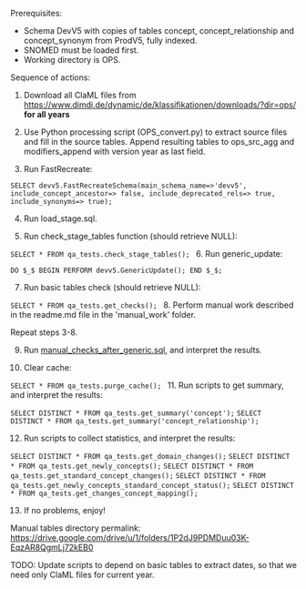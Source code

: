 Prerequisites:
* Schema DevV5 with copies of tables concept, concept_relationship and concept_synonym from ProdV5, fully indexed.
* SNOMED must be loaded first. 
* Working directory is OPS.

Sequence of actions:

1. Download all ClaML files from https://www.dimdi.de/dynamic/de/klassifikationen/downloads/?dir=ops/ **for all years**

2. Use Python processing script (OPS_convert.py) to extract source files and fill in the source tables. 
Append resulting tables to ops_src_agg and modifiers_append with version year as last field.

3. Run FastRecreate:

`SELECT devv5.FastRecreateSchema(main_schema_name=>'devv5', include_concept_ancestor=> false,
                                include_deprecated_rels=> true, include_synonyms=> true);`
				
4. Run load_stage.sql.

5. Run check_stage_tables function (should retrieve NULL):

`SELECT * FROM qa_tests.check_stage_tables();
`
6. Run generic_update:

`DO $_$
BEGIN
	PERFORM devv5.GenericUpdate();
END $_$;`

7. Run basic tables check (should retrieve NULL):

`SELECT * FROM qa_tests.get_checks();
`
8. Perform manual work described in the readme.md file in the 'manual_work' folder.

Repeat steps 3-8.

9. Run [manual_checks_after_generic.sql](https://github.com/OHDSI/Vocabulary-v5.0/blob/master/working/manual_checks_after_generic.sql), and interpret the results.

10. Clear cache:

`SELECT * FROM qa_tests.purge_cache();
`
11. Run scripts to get summary, and interpret the results:

`SELECT DISTINCT * FROM qa_tests.get_summary('concept');`
`SELECT DISTINCT * FROM qa_tests.get_summary('concept_relationship');`

12. Run scripts to collect statistics, and interpret the results:

`SELECT DISTINCT * FROM qa_tests.get_domain_changes();`
`SELECT DISTINCT * FROM qa_tests.get_newly_concepts();`
`SELECT DISTINCT * FROM qa_tests.get_standard_concept_changes();`
`SELECT DISTINCT * FROM qa_tests.get_newly_concepts_standard_concept_status();`
`SELECT DISTINCT * FROM qa_tests.get_changes_concept_mapping();`

13. If no problems, enjoy!

Manual tables directory permalink:
https://drive.google.com/drive/u/1/folders/1P2dJ9PDMDuu03K-EqzAR8QgmLj72kEB0

TODO:
Update scripts to depend on basic tables to extract dates, so that we need only ClaML files for current year.
